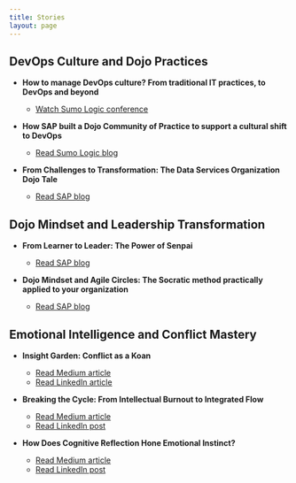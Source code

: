 ```yaml
---
title: Stories
layout: page
---
```


## DevOps Culture and Dojo Practices

- **How to manage DevOps culture? From traditional IT practices, to DevOps and beyond**

  - [Watch Sumo Logic conference](https://www.youtube.com/watch?v=5TWsIeeYu7k)
  
- **How SAP built a Dojo Community of Practice to support a cultural shift to DevOps**

  - [Read Sumo Logic blog](https://www.sumologic.com/blog/how-sap-built-a-dojo-community-of-practice-to-support-a-cultural-shift-to-devops/)

- **From Challenges to Transformation: The Data Services Organization Dojo Tale**

  - [Read SAP blog](https://community.sap.com/t5/sap-for-higher-education-and-research-blogs/from-challenges-to-transformation-the-data-services-organization-dojo-tale/ba-p/13646867)

## Dojo Mindset and Leadership Transformation

- **From Learner to Leader: The Power of Senpai**

  - [Read SAP blog](https://community.sap.com/t5/open-source-blogs/from-learner-to-leader-the-power-of-senpai/ba-p/13662823)

- **Dojo Mindset and Agile Circles: The Socratic method practically applied to your organization**

  - [Read SAP blog](https://community.sap.com/t5/sap-for-higher-education-and-research-blogs/dojo-mindset-and-agile-circles-the-socratic-method-practically-applied-to/ba-p/13678600)

## Emotional Intelligence and Conflict Mastery

- **Insight Garden: Conflict as a Koan**  

  - [Read Medium article](https://medium.com/@michael_39142/the-garden-of-insight-transforming-conflict-into-a-koan-33945f5b2b43) 
  - [Read LinkedIn article](https://www.linkedin.com/pulse/conflict-koan-garden-insight-michael-basil-hisec/)

- **Breaking the Cycle: From Intellectual Burnout to Integrated Flow**  

  - [Read Medium article](https://medium.com/@michael_39142/breaking-the-cycle-from-intellectual-burnout-to-integrated-flow-0a822c74c0e3)  
  - [Read LinkedIn post](https://www.linkedin.com/posts/michaelrbasil_breaking-the-cycle-from-intellectual-burnout-activity-7247773142536859648-dUec)

- **How Does Cognitive Reflection Hone Emotional Instinct?**  

  - [Read Medium article](https://medium.com/@michael_39142/how-does-cognitive-reflection-hone-emotional-instinct-2d8564146f50)  
  - [Read LinkedIn post](https://www.linkedin.com/posts/michaelrbasil_how-does-cognitive-reflection-hone-emotional-activity-7249821210509778944-1OI-)
